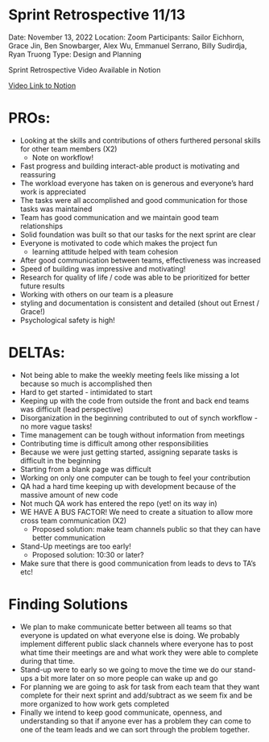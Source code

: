 # Sprint Retrospective 11/13

Date: November 13, 2022
Location: Zoom
Participants: Sailor Eichhorn, Grace Jin, Ben Snowbarger, Alex Wu, Emmanuel Serrano, Billy Sudirdja, Ryan Truong
Type: Design and Planning

Sprint Retrospective Video Available in Notion

[Video Link to Notion](https://www.notion.so/Sprint-Retrospective-11-13-2eb85d4fc8824b5684525976525fc131)

# PROs:

- Looking at the skills and contributions of others furthered personal skills for other team members (X2)
    - Note on workflow!
- Fast progress and building interact-able product is motivating and reassuring
- The workload everyone has taken on is generous and everyone’s hard work is appreciated
- The tasks were all accomplished and good communication for those tasks was maintained
- Team has good communication and we maintain good team relationships
- Solid foundation was built so that our tasks for the next sprint are clear
- Everyone is motivated to code which makes the project fun
    - learning attitude helped with team cohesion
- After good communication between teams, effectiveness was increased
- Speed of building was impressive and motivating!
- Research for quality of life / code was able to be prioritized for better future results
- Working with others on our team is a pleasure
- styling and documentation is consistent and detailed (shout out Ernest / Grace!)
- Psychological safety is high!

# DELTAs:

- Not being able to make the weekly meeting feels like missing a lot because so much is accomplished then
- Hard to get started - intimidated to start
- Keeping up with the code from outside the front and back end teams was difficult (lead perspective)
- Disorganization in the beginning contributed to out of synch workflow - no more vague tasks!
- Time management can be tough without information from meetings
- Contributing time is difficult among other responsibilities
- Because we were just getting started, assigning separate tasks is difficult in the beginning
- Starting from a blank page was difficult
- Working on only one computer can be tough to feel your contribution
- QA had a hard time keeping up with development because of the massive amount of new code
- Not much QA work has entered the repo (yet! on its way in)
- WE HAVE A BUS FACTOR! We need to create a situation to allow more cross team communication (X2)
    - Proposed solution: make team channels public so that they can have better communication
- Stand-Up meetings are too early!
    - Proposed solution: 10:30 or later?
- Make sure that there is good communication from leads to devs to TA’s etc!

# Finding Solutions

- We plan to make communicate better between all teams so that everyone is updated on what everyone else is doing. We probably implement different public slack channels where everyone has to post what time their meetings are and what work they were able to complete during that time.
- Stand-up were to early so we going to move the time we do our stand-ups a bit more later on so more people can wake up and go
- For planning we are going to ask for task from each team that they want complete for their next sprint and add/subtract as we seem fix and be more organized to how work gets completed
- Finally we intend to keep good communicate, openness, and understanding so that if anyone ever has a problem they can come to one of the team leads and we can sort through the problem together.